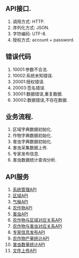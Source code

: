 ## API接口.
1. 调用方式: HTTP.
1. 序列化方式: JSON.
1. 字符编码: UTF-8.
1. 授权方式: account + password.

## 错误代码
1. 10001:参数不合法.
1. 10002:系统未知错误.
1. 20001:授权错误.
1. 20003:签名错误.
1. 30001:数据错误,重复数据.
1. 30002:数据错误,不存在数据.

## 业务流程.
1. 区域字典数据初始化.
1. 作物字典数据初始化.
1. 害虫字典数据初始化.
1. 害虫采集数据上传.
1. 专家发布信息.
1. 害虫数据统计查询分析.


## API服务
1. [系统管理API](api_system.md)
1. [区域API](api_area.md)
1. [气候API](api_feature.md)
1. [农作物API](api_grain.md)
1. [害虫API](api_pest.md)
1. [农作物与区域对应关系API](api_grain_area.md)
1. [农作物与害虫对应关系API](api_grain_pest.md)
1. [专家信息发布API](api_publish.md)
1. [农作物产量统计API](api_stat_grain.md)
1. [害虫数量统计API](api_stat_pest.md)
1. [文件上传API](api_upload.md)